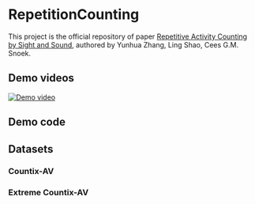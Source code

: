# RepetitionCounting

This project is the official repository of paper [Repetitive Activity Counting by Sight and Sound](https://arxiv.org/abs/2103.13096), authored
by Yunhua Zhang, Ling Shao, Cees G.M. Snoek. 

## Demo videos


[![Demo video](https://user-images.githubusercontent.com/22721775/112766786-a57ad100-9013-11eb-826c-386628fbeb58.png)](https://user-images.githubusercontent.com/22721775/112766700-2c7b7980-9013-11eb-8667-95ce6ec31067.mp4 "Demo video")

## Demo code

## Datasets

### Countix-AV

### Extreme Countix-AV
